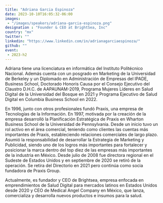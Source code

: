 ```yaml
---
title: "Adriana Garcia Espinoza"
date: 2023-10-10T16:05:32-06:00
images: 
 - "/images/speakers/adriana-garcia-espinoza.png"
designation : "Founder & CEO at BrightSea, Inc"
country: "mx"
twitter: ""
linkedin: "https://www.linkedin.com/in/adrianagarciaespinoza/"
github: ""
event: 
 - 2023-h2
---
```


Adriana tiene una licenciatura en informática del Instituto Politécnico Nacional. Además cuenta con un posgrado en Marketing de la Universidad de Berkeley y un Diplomado en Administración de Empresas del IPADE, Business School, Doctorado Honoris Causa por el Consejo Ejecutivo del Claustro D.H.C. de AAPAUNAM-2019, Programa Mujeres Líderes en Salud Digital de la Universidad del Bosque en 2021 y Programa Ejecutivo de Salud Digital en Columbia Business School en 2022.

En 1996, junto con otros profesionales fundó Praxis, una empresa de Tecnologías de la Información. En 1997, motivada por la creación de la empresa desarrolló la Planificación Estratégica de Praxis en Wharton Business School de la Universidad de Pennsylvania. Desde un inicio tuvo un rol activo en el área comercial, teniendo como clientes las cuentas más importantes de Praxis, estableciendo relaciones comerciales de largo plazo. Asumió la responsabilidad de desarrollar la Estrategia de Marketing y Publicidad, siendo uno de los logros más importantes para fortalecer y posicionar la marca dentro del top diez de las empresas más importantes de la industria en México. Desde julio de 2008 fue directora regional en el Sudeste de Estados Unidos y en septiembre de 2020 se retiró de la operación. Se retira del Directorio en 2021 pero continúa como socia fundadora de Praxis Group.

Actualmente, es fundador y CEO de Brightsea, empresa enfocada en emprendimientos de Salud Digital para mercados latinos en Estados Unidos desde 2020 y CEO de Medical Angel Company en México, que lanza, comercializa y desarrolla nuevos productos e insumos para la salud.
